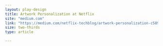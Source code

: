 ```yaml
---
layout: play-design
title: Artwork Personalization at Netflix
site: "medium.com"
link: "https://medium.com/netflix-techblog/artwork-personalization-c589f074ad76"
size: two-thirds
type: article

---
```

